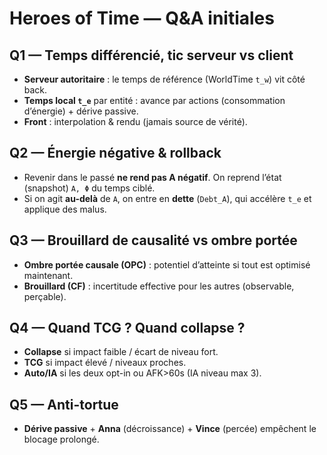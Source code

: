 # Heroes of Time — Q&A initiales

## Q1 — Temps différencié, tic serveur vs client
- **Serveur autoritaire** : le temps de référence (WorldTime `t_w`) vit côté back.
- **Temps local `t_e`** par entité : avance par actions (consommation d’énergie) + dérive passive.
- **Front** : interpolation & rendu (jamais source de vérité).

## Q2 — Énergie négative & rollback
- Revenir dans le passé **ne rend pas A négatif**. On reprend l’état (snapshot) `A, Φ` du temps ciblé.
- Si on agit **au-delà** de `A`, on entre en **dette** (`Debt_A`), qui accélère `t_e` et applique des malus.

## Q3 — Brouillard de causalité vs ombre portée
- **Ombre portée causale (OPC)** : potentiel d’atteinte si tout est optimisé maintenant.
- **Brouillard (CF)** : incertitude effective pour les autres (observable, perçable).

## Q4 — Quand TCG ? Quand collapse ?
- **Collapse** si impact faible / écart de niveau fort.
- **TCG** si impact élevé / niveaux proches.
- **Auto/IA** si les deux opt-in ou AFK>60s (IA niveau max 3).

## Q5 — Anti-tortue
- **Dérive passive** + **Anna** (décroissance) + **Vince** (percée) empêchent le blocage prolongé.
